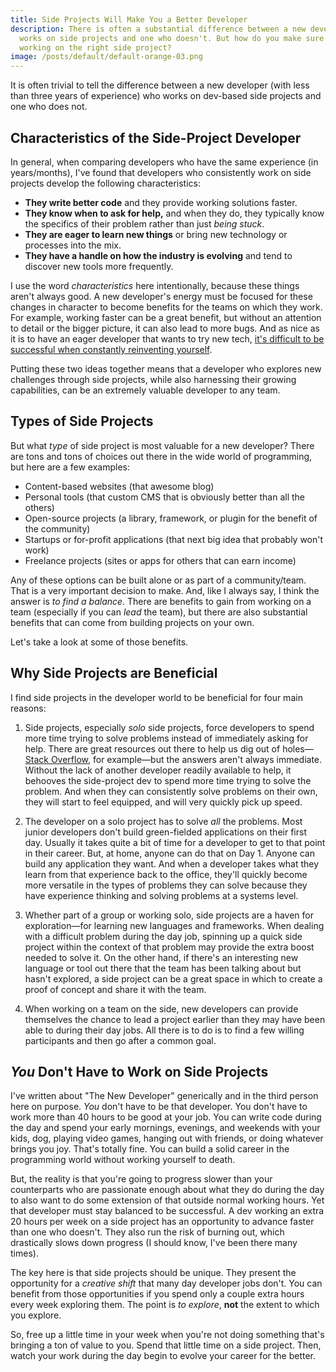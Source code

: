 ```yaml
---
title: Side Projects Will Make You a Better Developer
description: There is often a substantial difference between a new developer who
  works on side projects and one who doesn't. But how do you make sure you're
  working on the right side project?
image: /posts/default/default-orange-03.png
---
```


It is often trivial to tell the difference between a new developer (with less than three years of experience) who works on dev-based side projects and one who does not.

## Characteristics of the Side-Project Developer

In general, when comparing developers who have the same experience (in years/months), I've found that developers who consistently work on side projects develop the following characteristics:

- **They write better code** and they provide working solutions faster.
- **They know when to ask for help,** and when they do, they typically know the specifics of their problem rather than just _being stuck_.
- **They are eager to learn new things** or bring new technology or processes into the mix.
- **They have a handle on how the industry is evolving** and tend to discover new tools more frequently.

I use the word _characteristics_ here intentionally, because these things aren't always good. A new developer's energy must be focused for these changes in character to become benefits for the teams on which they work. For example, working faster can be a great benefit, but without an attention to detail or the bigger picture, it can also lead to more bugs. And as nice as it is to have an eager developer that wants to try new tech, [it's difficult to be successful when constantly reinventing yourself](/posts/what-change-means-to-a-developer/).

Putting these two ideas together means that a developer who explores new challenges through side projects, while also harnessing their growing capabilities, can be an extremely valuable developer to any team.

## Types of Side Projects

But what _type_ of side project is most valuable for a new developer? There are tons and tons of choices out there in the wide world of programming, but here are a few examples:

- Content-based websites (that awesome blog)
- Personal tools (that custom CMS that is obviously better than all the others)
- Open-source projects (a library, framework, or plugin for the benefit of the community)
- Startups or for-profit applications (that next big idea that probably won't work)
- Freelance projects (sites or apps for others that can earn income)

Any of these options can be built alone or as part of a community/team. That is a very important decision to make. And, like I always say, I think the answer is _to find a balance_. There are benefits to gain from working on a team (especially if you can _lead_ the team), but there are also substantial benefits that can come from building projects on your own.

Let's take a look at some of those benefits.

## Why Side Projects are Beneficial

I find side projects in the developer world to be beneficial for four main reasons:

1. Side projects, especially _solo_ side projects, force developers to spend more time trying to solve problems instead of immediately asking for help. There are great resources out there to help us dig out of holes—[Stack Overflow](https://stackoverflow.com/), for example—but the answers aren't always immediate. Without the lack of another developer readily available to help, it behooves the side-project dev to spend more time trying to solve the problem. And when they can consistently solve problems on their own, they will start to feel equipped, and will very quickly pick up speed.

2. The developer on a solo project has to solve _all_ the problems. Most junior developers don't build green-fielded applications on their first day. Usually it takes quite a bit of time for a developer to get to that point in their career. But, at home, anyone can do that on Day 1. Anyone can build any application they want. And when a developer takes what they learn from that experience back to the office, they'll quickly become more versatile in the types of problems they can solve because they have experience thinking and solving problems at a systems level.

3. Whether part of a group or working solo, side projects are a haven for exploration—for learning new languages and frameworks. When dealing with a difficult problem during the day job, spinning up a quick side project within the context of that problem may provide the extra boost needed to solve it. On the other hand, if there's an interesting new language or tool out there that the team has been talking about but hasn't explored, a side project can be a great space in which to create a proof of concept and share it with the team.

4. When working on a team on the side, new developers can provide themselves the chance to lead a project earlier than they may have been able to during their day jobs. All there is to do is to find a few willing participants and then go after a common goal.

## _You_ Don't Have to Work on Side Projects

I've written about "The New Developer" generically and in the third person here on purpose. _You_ don't have to be that developer. You don't have to work more than 40 hours to be good at your job. You can write code during the day and spend your early mornings, evenings, and weekends with your kids, dog, playing video games, hanging out with friends, or doing whatever brings you joy. That's totally fine. You can build a solid career in the programming world without working yourself to death.

But, the reality is that you're going to progress slower than your counterparts who are passionate enough about what they do during the day to also want to do some extension of that outside normal working hours. Yet that developer must stay balanced to be successful. A dev working an extra 20 hours per week on a side project has an opportunity to advance faster than one who doesn't. They also run the risk of burning out, which drastically slows down progress (I should know, I've been there many times).

The key here is that side projects should be unique. They present the opportunity for a _creative shift_ that many day developer jobs don't. You can benefit from those opportunities if you spend only a couple extra hours every week exploring them. The point is _to explore_, **not** the extent to which you explore.

So, free up a little time in your week when you're not doing something that's bringing a ton of value to you. Spend that little time on a side project. Then, watch your work during the day begin to evolve your career for the better.
